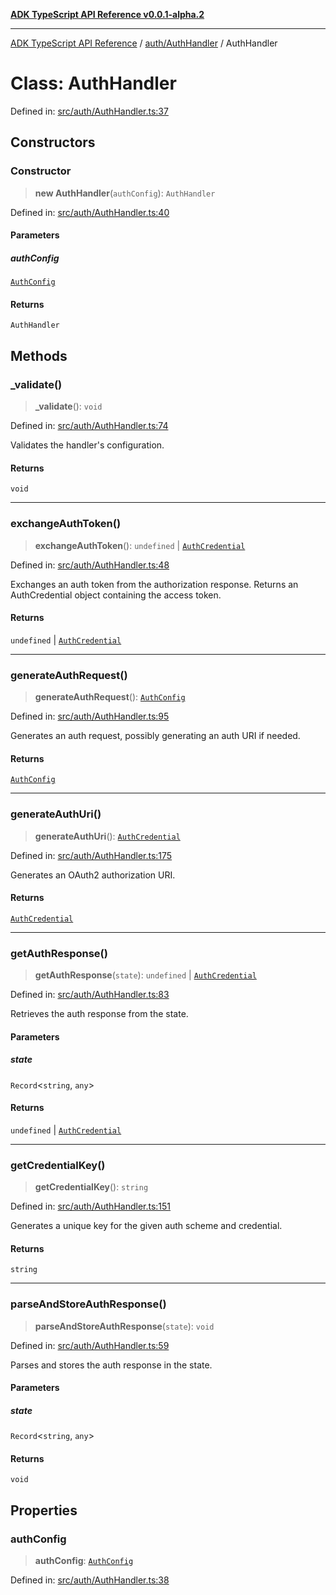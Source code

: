 [**ADK TypeScript API Reference v0.0.1-alpha.2**](../../../README.md)

***

[ADK TypeScript API Reference](../../../modules.md) / [auth/AuthHandler](../README.md) / AuthHandler

# Class: AuthHandler

Defined in: [src/auth/AuthHandler.ts:37](https://github.com/njraladdin/adk-typescript/blob/main/src/auth/AuthHandler.ts#L37)

## Constructors

### Constructor

> **new AuthHandler**(`authConfig`): `AuthHandler`

Defined in: [src/auth/AuthHandler.ts:40](https://github.com/njraladdin/adk-typescript/blob/main/src/auth/AuthHandler.ts#L40)

#### Parameters

##### authConfig

[`AuthConfig`](../../AuthConfig/interfaces/AuthConfig.md)

#### Returns

`AuthHandler`

## Methods

### \_validate()

> **\_validate**(): `void`

Defined in: [src/auth/AuthHandler.ts:74](https://github.com/njraladdin/adk-typescript/blob/main/src/auth/AuthHandler.ts#L74)

Validates the handler's configuration.

#### Returns

`void`

***

### exchangeAuthToken()

> **exchangeAuthToken**(): `undefined` \| [`AuthCredential`](../../AuthCredential/interfaces/AuthCredential.md)

Defined in: [src/auth/AuthHandler.ts:48](https://github.com/njraladdin/adk-typescript/blob/main/src/auth/AuthHandler.ts#L48)

Exchanges an auth token from the authorization response.
Returns an AuthCredential object containing the access token.

#### Returns

`undefined` \| [`AuthCredential`](../../AuthCredential/interfaces/AuthCredential.md)

***

### generateAuthRequest()

> **generateAuthRequest**(): [`AuthConfig`](../../AuthConfig/interfaces/AuthConfig.md)

Defined in: [src/auth/AuthHandler.ts:95](https://github.com/njraladdin/adk-typescript/blob/main/src/auth/AuthHandler.ts#L95)

Generates an auth request, possibly generating an auth URI if needed.

#### Returns

[`AuthConfig`](../../AuthConfig/interfaces/AuthConfig.md)

***

### generateAuthUri()

> **generateAuthUri**(): [`AuthCredential`](../../AuthCredential/interfaces/AuthCredential.md)

Defined in: [src/auth/AuthHandler.ts:175](https://github.com/njraladdin/adk-typescript/blob/main/src/auth/AuthHandler.ts#L175)

Generates an OAuth2 authorization URI.

#### Returns

[`AuthCredential`](../../AuthCredential/interfaces/AuthCredential.md)

***

### getAuthResponse()

> **getAuthResponse**(`state`): `undefined` \| [`AuthCredential`](../../AuthCredential/interfaces/AuthCredential.md)

Defined in: [src/auth/AuthHandler.ts:83](https://github.com/njraladdin/adk-typescript/blob/main/src/auth/AuthHandler.ts#L83)

Retrieves the auth response from the state.

#### Parameters

##### state

`Record`\<`string`, `any`\>

#### Returns

`undefined` \| [`AuthCredential`](../../AuthCredential/interfaces/AuthCredential.md)

***

### getCredentialKey()

> **getCredentialKey**(): `string`

Defined in: [src/auth/AuthHandler.ts:151](https://github.com/njraladdin/adk-typescript/blob/main/src/auth/AuthHandler.ts#L151)

Generates a unique key for the given auth scheme and credential.

#### Returns

`string`

***

### parseAndStoreAuthResponse()

> **parseAndStoreAuthResponse**(`state`): `void`

Defined in: [src/auth/AuthHandler.ts:59](https://github.com/njraladdin/adk-typescript/blob/main/src/auth/AuthHandler.ts#L59)

Parses and stores the auth response in the state.

#### Parameters

##### state

`Record`\<`string`, `any`\>

#### Returns

`void`

## Properties

### authConfig

> **authConfig**: [`AuthConfig`](../../AuthConfig/interfaces/AuthConfig.md)

Defined in: [src/auth/AuthHandler.ts:38](https://github.com/njraladdin/adk-typescript/blob/main/src/auth/AuthHandler.ts#L38)
